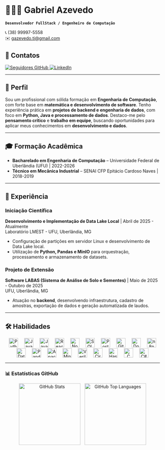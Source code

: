 # 👨🏻‍💻 Gabriel Azevedo

**`Desenvolvedor FullStack / Engenheiro de Computação`**  

📞 (38) 99997-5558  
✉️ gazevedo.ti@gmail.com  

## 🔗 Contatos
<p align="left">
  <a href="https://github.com/gabrielazeved1?tab=followers">
    <img alt="Seguidores GitHub" title="Me siga no GitHub" src="https://custom-icon-badges.demolab.com/github/followers/gabrielazeved1?color=236ad3&labelColor=1155ba&style=for-the-badge&logo=github&logoColor=white" />
  </a>
  <a href="https://www.linkedin.com/in/gazevedosl">
    <img alt="LinkedIn" title="Meu perfil no LinkedIn" src="https://custom-icon-badges.demolab.com/badge/LinkedIn-gazevedosl-blue?style=for-the-badge&logo=linkedin&logoColor=white" />
  </a>
</p>

---

## 🎯 Perfil
Sou um profissional com sólida formação em **Engenharia de Computação**, com forte base em **matemática e desenvolvimento de software**. Tenho experiência prática em **projetos de backend e engenharia de dados**, com foco em **Python, Java e processamento de dados**. Destaco-me pelo **pensamento crítico** e **trabalho em equipe**, buscando oportunidades para aplicar meus conhecimentos em **desenvolvimento e dados**.

---

## 🎓 Formação Acadêmica
- **Bacharelado em Engenharia de Computação** – Universidade Federal de Uberlândia (UFU) | 2022-2026  
- **Técnico em Mecânica Industrial** – SENAI CFP Epitácio Cardoso Naves | 2018-2019

---

## 💼 Experiência
### Iniciação Científica  
**Desenvolvimento e Implementação de Data Lake Local** | Abril de 2025 - Atualmente  
Laboratório LMEST - UFU, Uberlândia, MG  

- Configuração de partições em servidor Linux e desenvolvimento de Data Lake local.  
- Utilização de **Python, Pandas e MinIO** para orquestração, processamento e armazenamento de datasets.

### Projeto de Extensão  
**Software LABAS (Sistema de Análise de Solo e Sementes)** | Maio de 2025 - Outubro de 2025  
UFU, Uberlândia, MG  

- Atuação no **backend**, desenvolvendo infraestrutura, cadastro de amostras, exportação de dados e geração automatizada de laudos.

---

## 🛠 Habilidades

<p align="center">
  <!-- Linguagens e Frameworks -->
  <img alt="Python" title="Python" width="30px" style="margin:0 8px;" src="https://cdn.jsdelivr.net/gh/devicons/devicon/icons/python/python-original.svg" />
  <img alt="Java" title="Java" width="30px" style="margin:0 8px;" src="https://cdn.jsdelivr.net/gh/devicons/devicon/icons/java/java-original.svg" />
  <img alt="JavaScript" title="JavaScript" width="30px" style="margin:0 8px;" src="https://cdn.jsdelivr.net/gh/devicons/devicon/icons/javascript/javascript-original.svg" />
  <img alt="React" title="React" width="30px" style="margin:0 8px;" src="https://cdn.jsdelivr.net/gh/devicons/devicon/icons/react/react-original.svg" />
  <img alt="Node.js" title="Node.js" width="30px" style="margin:0 8px;" src="https://cdn.jsdelivr.net/gh/devicons/devicon/icons/nodejs/nodejs-original.svg" />

  <!-- Bancos de dados -->
  <img alt="SQL" title="SQL" width="30px" style="margin:0 8px;" src="https://cdn.jsdelivr.net/gh/devicons/devicon/icons/mysql/mysql-original.svg" />
  <img alt="PostgreSQL" title="PostgreSQL" width="30px" style="margin:0 8px;" src="https://cdn.jsdelivr.net/gh/devicons/devicon/icons/postgresql/postgresql-original.svg" />

  <!-- Ferramentas e tecnologias -->
  <img alt="Git" title="Git" width="30px" style="margin:0 8px;" src="https://cdn.jsdelivr.net/gh/devicons/devicon/icons/git/git-original.svg" />
  <img alt="Docker" title="Docker" width="30px" style="margin:0 8px;" src="https://cdn.jsdelivr.net/gh/devicons/devicon/icons/docker/docker-original.svg" />
  <img alt="n8n" title="n8n" width="30px" style="margin:0 8px;" src="https://img.shields.io/badge/n8n-white?style=flat&logo=n8n&logoColor=black" />
  <img alt="Databricks" title="Databricks" width="30px" style="margin:0 8px;" src="https://img.shields.io/badge/Databricks-EA4F32?style=flat&logo=databricks&logoColor=white" />
  <img alt="Pandas" title="Pandas" width="30px" style="margin:0 8px;" src="https://img.shields.io/badge/Pandas-150458?style=flat&logo=pandas&logoColor=white" />
  <img alt="Apache" title="Apache" width="30px" style="margin:0 8px;" src="https://img.shields.io/badge/Apache-F8DC75?style=flat&logo=apache&logoColor=black" />
  <img alt="MinIO" title="MinIO" width="30px" style="margin:0 8px;" src="https://img.shields.io/badge/MinIO-1976D2?style=flat&logo=minio&logoColor=white" />
  <img alt="Verilog" title="Verilog" width="30px" style="margin:0 8px;" src="https://img.shields.io/badge/Verilog-000000?style=flat&logo=verilog&logoColor=white" />
  <img alt="Circuitos" title="Circuitos" width="30px" style="margin:0 8px;" src="https://img.shields.io/badge/Circuitos-FFB500?style=flat&logo=electrical-engineering&logoColor=white" />
  <img alt="Haskell" title="Haskell" width="30px" style="margin:0 8px;" src="https://cdn.jsdelivr.net/gh/devicons/devicon/icons/haskell/haskell-original.svg" />
  <img alt="C" title="C" width="30px" style="margin:0 8px;" src="https://cdn.jsdelivr.net/gh/devicons/devicon/icons/c/c-original.svg" />
  <img alt="C#" title="C#" width="30px" style="margin:0 8px;" src="https://cdn.jsdelivr.net/gh/devicons/devicon/icons/csharp/csharp-original.svg" />
</p>

---

### 📊 Estatísticas GitHub
<p align="center">
  <img alt="GitHub Stats" height="200" style="margin-right:10px;" src="https://github-readme-stats.vercel.app/api?username=gabrielazeved1&show_icons=true&theme=tokyonight&include_all_commits=true&locale=pt-br" />
  <img alt="GitHub Top Languages" height="200" src="https://github-readme-stats.vercel.app/api/top-langs/?username=gabrielazeved1&theme=tokyonight&layout=compact&custom_title=Tecnologias&langs_count=9" />
</p>
